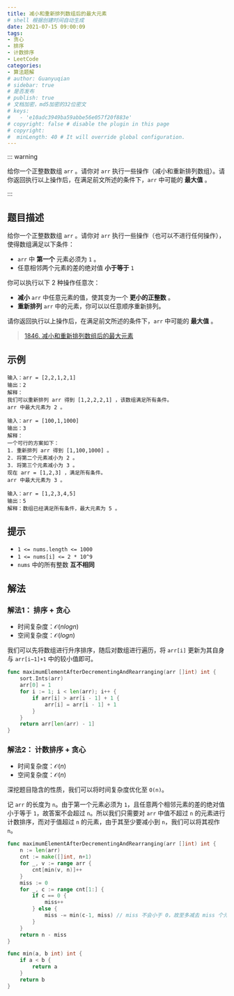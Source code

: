 ```yaml
---
title: 减小和重新排列数组后的最大元素
# shell 根据创建时间自动生成
date: 2021-07-15 09:00:09
tags:
- 贪心
- 排序
- 计数排序
- LeetCode
categories:
- 算法题解
# author: Guanyuqian
# sidebar: true
# 是否发布
# publish: true
# 文档加密，md5加密的32位密文
# keys:
# 	- 'e10adc3949ba59abbe56e057f20f883e'
# copyright: false # disable the plugin in this page 
# copyright:
#  minLength: 40 # It will override global configuration. 
---
```


::: warning

给你一个正整数数组 `arr` 。请你对 `arr` 执行一些操作（减小和重新排列数组）。请你返回执行以上操作后，在满足前文所述的条件下，`arr` 中可能的 **最大值** 。

:::

<!-- more -->

## 题目描述

给你一个正整数数组 `arr` 。请你对 `arr` 执行一些操作（也可以不进行任何操作），使得数组满足以下条件：

- `arr` 中 **第一个** 元素必须为 `1` 。
- 任意相邻两个元素的差的绝对值 **小于等于** `1` 

你可以执行以下 2 种操作任意次：

- **减小** `arr` 中任意元素的值，使其变为一个 **更小的正整数** 。
- **重新排列** `arr` 中的元素，你可以以任意顺序重新排列。

请你返回执行以上操作后，在满足前文所述的条件下，`arr` 中可能的 **最大值** 。

> [1846. 减小和重新排列数组后的最大元素](https://leetcode-cn.com/problems/maximum-element-after-decreasing-and-rearranging/)



## 示例

```
输入：arr = [2,2,1,2,1]
输出：2
解释：
我们可以重新排列 arr 得到 [1,2,2,2,1] ，该数组满足所有条件。
arr 中最大元素为 2 。

输入：arr = [100,1,1000]
输出：3
解释：
一个可行的方案如下：
1. 重新排列 arr 得到 [1,100,1000] 。
2. 将第二个元素减小为 2 。
3. 将第三个元素减小为 3 。
现在 arr = [1,2,3] ，满足所有条件。
arr 中最大元素为 3 。

输入：arr = [1,2,3,4,5]
输出：5
解释：数组已经满足所有条件，最大元素为 5 。
```



## 提示

- `1 <= nums.length <= 1000`
- `1 <= nums[i] <= 2 * 10^9`
- `nums` 中的所有整数 **互不相同**

## 解法

### 解法1： 排序 + 贪心

- 时间复杂度：$\mathcal{O}(n log n)$
- 空间复杂度：$\mathcal{O}(log n)$

我们可以先将数组进行升序排序，随后对数组进行遍历，将 `arr[i]` 更新为其自身与 `arr[i−1]+1` 中的较小值即可。



```go
func maximumElementAfterDecrementingAndRearranging(arr []int) int {
    sort.Ints(arr)
    arr[0] = 1
    for i := 1; i < len(arr); i++ {
        if arr[i] > arr[i - 1] + 1 {
            arr[i] = arr[i - 1] + 1
        }
    }
    return arr[len(arr) - 1]
}
```

### 解法2： 计数排序 + 贪心

- 时间复杂度：$\mathcal{O}(n)$
- 空间复杂度：$\mathcal{O}(n)$

深挖题目隐含的性质，我们可以将时间复杂度优化至 `O(n)`。

记 `arr` 的长度为 `n`。由于第一个元素必须为 `1`，且任意两个相邻元素的差的绝对值小于等于 `1`，故答案不会超过 `n`。所以我们只需要对 `arr` 中值不超过 `n` 的元素进行计数排序，而对于值超过 `n` 的元素，由于其至少要减小到 `n`，我们可以将其视作 `n`。

```go
func maximumElementAfterDecrementingAndRearranging(arr []int) int {
    n := len(arr)
    cnt := make([]int, n+1)
    for _, v := range arr {
        cnt[min(v, n)]++
    }
    miss := 0
    for _, c := range cnt[1:] {
        if c == 0 {
            miss++
        } else {
            miss -= min(c-1, miss) // miss 不会小于 0，故至多减去 miss 个元素
        }
    }
    return n - miss
}

func min(a, b int) int {
    if a < b {
        return a
    }
    return b
}
```

